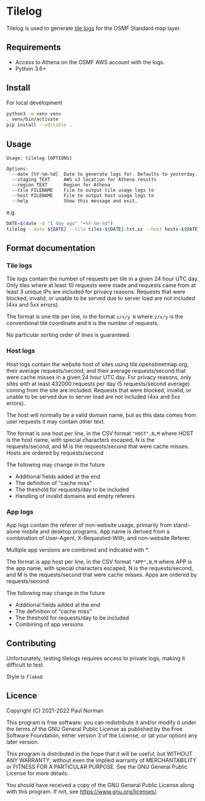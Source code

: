 # Tilelog

Tilelog is used to generate [tile logs](https://planet.openstreetmap.org/tile_logs/) for the OSMF Standard map layer.

## Requirements

- Access to Athena on the OSMF AWS account with the logs.
- Python 3.6+

## Install

For local development

```sh
python3 -m venv venv
. venv/bin/activate
pip install --editable .
```

## Usage

```
Usage: tilelog [OPTIONS]

Options:
  --date [%Y-%m-%d]  Date to generate logs for. Defaults to yesterday.
  --staging TEXT     AWS s3 location for Athena results
  --region TEXT      Region for Athena
  --tile FILENAME    File to output tile usage logs to
  --host FILENAME    File to output host usage logs to
  --help             Show this message and exit.
```

e.g.
```sh
DATE=$(date -d "1 day ago" "+%Y-%m-%d")
tilelog --date ${DATE} --tile tiles-${DATE}.txt.xz --host hosts-${DATE}.csv.xz
```

## Format documentation

### Tile logs
Tile logs contain the number of requests per tile in a given 24 hour UTC day. Only tiles where at least 10 requests were made and requests came from at least 3 unique IPs are included for privacy reasons. Requests that were blocked, invalid, or unable to be served due to server load are not included (4xx and 5xx errors).

The format is one tile per line, in the format `z/x/y N` where `z/x/y` is the conventional tile coordinate and `N` is the number of requests.

No particular sorting order of lines is guaranteed.

### Host logs
Host logs contain the website host of sites using tile.openstreetmap.org, their average requests/second, and their average requests/second that were cache misses in a given 24 hour UTC day. For privacy reasons, only sites with at least 432000 requests per day (5 requests/second average) coming from the site are included. Requests that were blocked, invalid, or unable to be served due to server load are not included (4xx and 5xx errors).

The host will normally be a valid domain name, but as this data comes from user requests it may contain other text.

The format is one host per line, in the CSV format `"HOST",N,M` where HOST is the host name, with special characters escaped, N is the requests/second, and M is the requests/second that were cache misses. Hosts are ordered by requests/second

The following may change in the future
- Additional fields added at the end
- The definition of "cache miss"
- The theshold for requests/day to be included
- Handling of invalid domains and empty referers

### App logs
App logs contain the referer of non-website usage, primarily from stand-alone mobile and desktop programs. App name is derived from a combination of User-Agent, X-Requested-With, and non-website Referer.

Multiple app versions are combined and indicated with *.

The format is app host per line, in the CSV format `"APP",N,M` where APP is the app name, with special characters escaped, N is the requests/second, and M is the requests/second that were cache misses. Apps are ordered by requests/second

The following may change in the future
- Additional fields added at the end
- The definition of "cache miss"
- The theshold for requests/day to be included
- Combining of app versions

## Contributing

Unfortunately, testing tilelogs requires access to private logs, making it difficult to test.

Style is `flake8`

## Licence

Copyright (C) 2021-2022 Paul Norman

This program is free software: you can redistribute it and/or modify
it under the terms of the GNU General Public License as published by
the Free Software Foundation, either version 3 of the License, or
(at your option) any later version.

This program is distributed in the hope that it will be useful,
but WITHOUT ANY WARRANTY; without even the implied warranty of
MERCHANTABILITY or FITNESS FOR A PARTICULAR PURPOSE.  See the
GNU General Public License for more details.

You should have received a copy of the GNU General Public License
along with this program.  If not, see <https://www.gnu.org/licenses/>.
